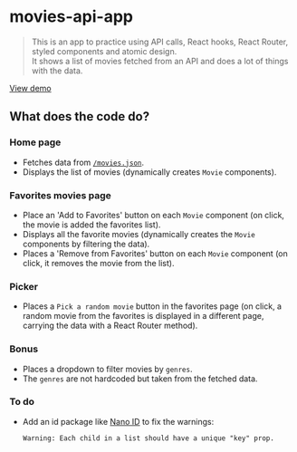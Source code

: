 # movies-api-app
> This is an app to practice using API calls, React hooks, React Router, styled components and atomic design.\
It shows a list of movies fetched from an API and does a lot of things with the data.

[View demo](https://dreamy-knuth-149f0e.netlify.app/)

## What does the code do?
### Home page
- Fetches data from [`/movies.json`](https://raw.githubusercontent.com/wildcodeschoolparis/datas/master/movies.json).
- Displays the list of movies (dynamically creates `Movie` components).

### Favorites movies page
- Place an 'Add to Favorites' button on each `Movie` component (on click, the movie is added the favorites list).
- Displays all the favorite movies (dynamically creates the `Movie` components by filtering the data).
- Places a 'Remove from Favorites' button on each `Movie` component (on click, it removes the movie from the list).

### Picker
- Places a `Pick a random movie` button in the favorites page (on click, a random movie from the favorites is displayed in a different page, carrying the data with a React Router method).

### Bonus 
- Places a dropdown to filter movies by `genres`.
- The `genres` are not hardcoded but taken from the fetched data.
 
### To do
- Add an id package like [Nano ID](https://www.npmjs.com/package/nanoid/v/2.1.8) to fix the warnings:
    ```
    Warning: Each child in a list should have a unique "key" prop.
    ```

